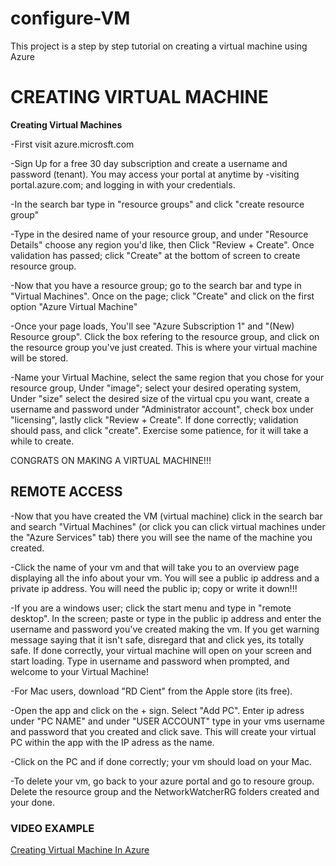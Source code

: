 # configure-VM
This project is a step by step tutorial on creating a virtual machine using Azure

<h1>CREATING VIRTUAL MACHINE</h1>
<b>Creating Virtual Machines</b>

-First visit azure.microsft.com

-Sign Up for a free 30 day subscription and create a username and password (tenant). You may access your portal at anytime by -visiting portal.azure.com; and logging in with your credentials.

-In the search bar type in "resource groups" and click "create resource group"

-Type in the desired name of your resource group, and under "Resource Details" choose any region you'd like, then Click "Review + Create". Once validation has passed; click "Create" at the bottom of screen to create resource group.

-Now that you have a resource group; go to the search bar and type in "Virtual Machines". Once on the page; click "Create" and click on the first option "Azure Virtual Machine"

-Once your page loads, You'll see "Azure Subscription 1" and "(New) Resource group". Click the box refering to the resource group, and click on the resource group you've just created. This is where your virtual machine will be stored.

-Name your Virtual Machine, select the same region that you chose for your resource group, Under "image"; select your desired operating system, Under "size" select the desired size of the virtual cpu you want, create a username and password under "Administrator account", check box under "licensing", lastly click "Review + Create". If done correctly; validation should pass, and click "create". Exercise some patience, for it will take a while to create.

CONGRATS ON MAKING A VIRTUAL MACHINE!!!

<h2>REMOTE ACCESS</h2>

-Now that you have created the VM (virtual machine) click in the search bar and search "Virtual Machines" (or click you can click virtual machines under the "Azure Services" tab) there you will see the name of the machine you created.

-Click the name of your vm and that will take you to an overview page displaying all the info about your vm. You will see a public ip address and a private ip address. You will need the public ip; copy or write it down!!!

-If you are a windows user; click the start menu and type in "remote desktop". In the screen; paste or type in the public ip address and enter the username and password you've created making the vm. If you get warning message saying that it isn't safe, disregard that and click yes, its totally safe. If done correctly, your virtual machine will open on your screen and start loading. Type in username and password when prompted, and welcome to your Virtual Machine!

-For Mac users, download "RD Cient" from the Apple store (its free).

-Open the app and click on the + sign. Select "Add PC". Enter ip adress under "PC NAME" and under "USER ACCOUNT" type in your vms username and password that you created and click save. This will create your virtual PC within the app with the IP adress as the name.

-Click on the PC and if done correctly; your vm should load on your Mac.

-To delete your vm, go back to your azure portal and go to resoure group. Delete the resource group and the NetworkWatcherRG folders created and your done. 

<H3> VIDEO EXAMPLE</H3>

<a href="https://www.youtube.com/watch?v=iaooNrDpEtM&t=11s"> Creating Virtual Machine In Azure</a>




